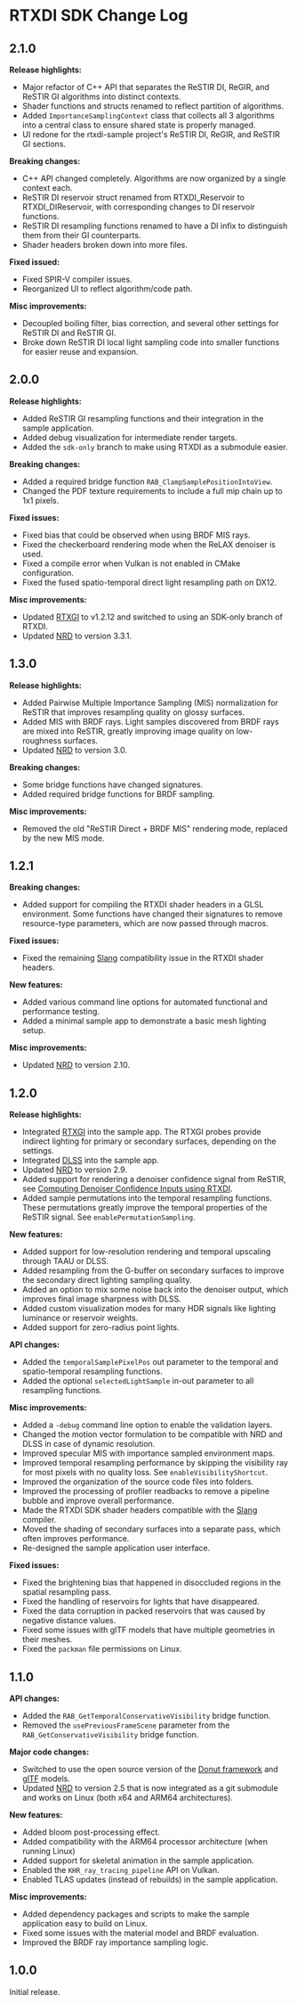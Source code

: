 # RTXDI SDK Change Log


## 2.1.0

**Release highlights:**

- Major refactor of C++ API that separates the ReSTIR DI, ReGIR, and ReSTIR GI algorithms into distinct contexts.
- Shader functions and structs renamed to reflect partition of algorithms.
- Added `ImportanceSamplingContext` class that collects all 3 algorithms into a central class to ensure shared state is properly managed.
- UI redone for the rtxdi-sample project's ReSTIR DI, ReGIR, and ReSTIR GI sections.

**Breaking changes:**

- C++ API changed completely. Algorithms are now organized by a single context each.
- ReSTIR DI reservoir struct renamed from RTXDI_Reservoir to RTXDI_DIReservoir, with corresponding changes to DI reservoir functions.
- ReSTIR DI resampling functions renamed to have a DI infix to distinguish them from their GI counterparts.
- Shader headers broken down into more files.

**Fixed issued:**

- Fixed SPIR-V compiler issues.
- Reorganized UI to reflect algorithm/code path.

**Misc improvements:**

- Decoupled boiling filter, bias correction, and several other settings for ReSTIR DI and ReSTIR GI.
- Broke down ReSTIR DI local light sampling code into smaller functions for easier reuse and expansion.

## 2.0.0

**Release highlights:**

- Added ReSTIR GI resampling functions and their integration in the sample application.
- Added debug visualization for intermediate render targets.
- Added the `sdk-only` branch to make using RTXDI as a submodule easier.

**Breaking changes:**

- Added a required bridge function `RAB_ClampSamplePositionIntoView`.
- Changed the PDF texture requirements to include a full mip chain up to 1x1 pixels.

**Fixed issues:**

- Fixed bias that could be observed when using BRDF MIS rays.
- Fixed the checkerboard rendering mode when the ReLAX denoiser is used.
- Fixed a compile error when Vulkan is not enabled in CMake configuration.
- Fixed the fused spatio-temporal direct light resampling path on DX12.

**Misc improvements:**

- Updated [RTXGI](https://developer.nvidia.com/rtxgi) to v1.2.12 and switched to using an SDK-only branch of RTXDI.
- Updated [NRD](https://github.com/NVIDIAGameWorks/RayTracingDenoiser) to version 3.3.1.


## 1.3.0

**Release highlights:**

- Added Pairwise Multiple Importance Sampling (MIS) normalization for ReSTIR that improves resampling quality on glossy surfaces.
- Added MIS with BRDF rays. Light samples discovered from BRDF rays are mixed into ReSTIR, greatly improving image quality on low-roughness surfaces.
- Updated [NRD](https://github.com/NVIDIAGameWorks/RayTracingDenoiser) to version 3.0.

**Breaking changes:**

- Some bridge functions have changed signatures.
- Added required bridge functions for BRDF sampling.

**Misc improvements:**

- Removed the old "ReSTIR Direct + BRDF MIS" rendering mode, replaced by the new MIS mode.


## 1.2.1

**Breaking changes:**

- Added support for compiling the RTXDI shader headers in a GLSL environment. Some functions have changed their signatures to remove resource-type parameters, which are now passed through macros.

**Fixed issues:**

- Fixed the remaining [Slang](https://github.com/shader-slang/slang) compatibility issue in the RTXDI shader headers.

**New features:**

- Added various command line options for automated functional and performance testing.
- Added a minimal sample app to demonstrate a basic mesh lighting setup.

**Misc improvements:**

- Updated [NRD](https://github.com/NVIDIAGameWorks/RayTracingDenoiser) to version 2.10.


## 1.2.0

**Release highlights:**

- Integrated [RTXGI](https://developer.nvidia.com/rtxgi) into the sample app. The RTXGI probes provide indirect lighting for  primary or secondary surfaces, depending on the settings.
- Integrated [DLSS](https://developer.nvidia.com/dlss) into the sample app.
- Updated [NRD](https://github.com/NVIDIAGameWorks/RayTracingDenoiser) to version 2.9.
- Added support for rendering a denoiser confidence signal from ReSTIR, see [Computing Denoiser Confidence Inputs using RTXDI](doc/Confidence.md).
- Added sample permutations into the temporal resampling functions. These permutations greatly improve the temporal properties of the ReSTIR signal. See `enablePermutationSampling`.

**New features:**

- Added support for low-resolution rendering and temporal upscaling through TAAU or DLSS.
- Added resampling from the G-buffer on secondary surfaces to improve the secondary direct lighting sampling quality.
- Added an option to mix some noise back into the denoiser output, which improves final image sharpness with DLSS.
- Added custom visualization modes for many HDR signals like lighting luminance or reservoir weights.
- Added support for zero-radius point lights.

**API changes:**

- Added the `temporalSamplePixelPos` out parameter to the temporal and spatio-temporal resampling functions.
- Added the optional `selectedLightSample` in-out parameter to all resampling functions.

**Misc improvements:**

- Added a `-debug` command line option to enable the validation layers.
- Changed the motion vector formulation to be compatible with NRD and DLSS in case of dynamic resolution.
- Improved specular MIS with importance sampled environment maps.
- Improved temporal resampling performance by skipping the visibility ray for most pixels with no quality loss. See `enableVisibilityShortcut`.
- Improved the organization of the source code files into folders.
- Improved the processing of profiler readbacks to remove a pipeline bubble and improve overall performance.
- Made the RTXDI SDK shader headers compatible with the [Slang](https://github.com/shader-slang/slang) compiler.
- Moved the shading of secondary surfaces into a separate pass, which often improves performance.
- Re-designed the sample application user interface.

**Fixed issues:**

- Fixed the brightening bias that happened in disoccluded regions in the spatial resampling pass.
- Fixed the handling of reservoirs for lights that have disappeared.
- Fixed the data corruption in packed reservoirs that was caused by negative distance values.
- Fixed some issues with glTF models that have multiple geometries in their meshes.
- Fixed the `packman` file permissions on Linux.


## 1.1.0

**API changes:**

- Added the `RAB_GetTemporalConservativeVisibility` bridge function.
- Removed the `usePreviousFrameScene` parameter from the `RAB_GetConservativeVisibility` bridge function.

**Major code changes:**

- Switched to use the open source version of the [Donut framework](https://github.com/NVIDIAGameWorks/donut) and [glTF](https://www.khronos.org/gltf) models.
- Updated [NRD](https://github.com/NVIDIAGameWorks/RayTracingDenoiser) to version 2.5 that is now integrated as a git submodule and works on Linux (both x64 and ARM64 architectures).

**New features:**

- Added bloom post-processing effect.
- Added compatibility with the ARM64 processor architecture (when running Linux)
- Added support for skeletal animation in the sample application.
- Enabled the `KHR_ray_tracing_pipeline` API on Vulkan.
- Enabled TLAS updates (instead of rebuilds) in the sample application.

**Misc improvements:**

- Added dependency packages and scripts to make the sample application easy to build on Linux.
- Fixed some issues with the material model and BRDF evaluation.
- Improved the BRDF ray importance sampling logic.


## 1.0.0

Initial release.
